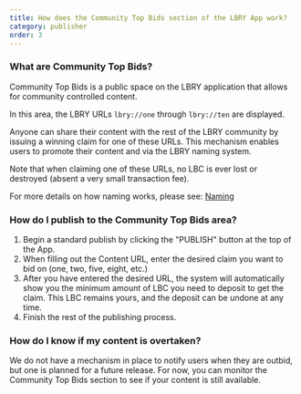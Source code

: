 ```yaml
---
title: How does the Community Top Bids section of the LBRY App work?
category: publisher
order: 3
---
```


### What are Community Top Bids?

Community Top Bids is a public space on the LBRY application that allows for community controlled content. 

In this area, the LBRY URLs `lbry://one` through `lbry://ten` are displayed. 

Anyone can share their content with the rest of the LBRY community by issuing a winning claim for one of these URLs. This mechanism enables users to promote their content and via the LBRY naming system. 

Note that when claiming one of these URLs, no LBC is ever lost or destroyed (absent a very small transaction fee).

For more details on how naming works, please see: [Naming](https://lbry.io/faq/naming)

### How do I publish to the Community Top Bids area?

1. Begin a standard publish by clicking the "PUBLISH" button at the top of the App.
2. When filling out the Content URL, enter the desired claim you want to bid on (one, two, five, eight, etc.)
3. After you have entered the desired URL, the system will automatically show you the minimum amount of LBC you need to deposit to get the claim. This LBC remains yours, and the deposit can be undone at any time.
4. Finish the rest of the publishing process.

### How do I know if my content is overtaken?

We do not have a mechanism in place to notify users when they are outbid, but one is planned for a future release. For now, you can monitor the Community Top Bids section to see if your content is still available. 
